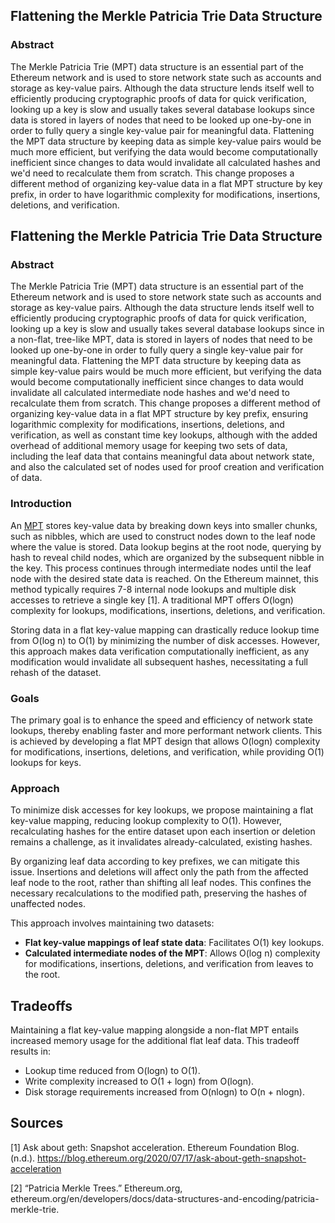 ## Flattening the Merkle Patricia Trie Data Structure ##

### Abstract ###

The Merkle Patricia Trie (MPT) data structure is an essential part of the Ethereum network and is used to store network state such as accounts and storage as key-value pairs. Although the data structure lends itself well to efficiently producing cryptographic proofs of data for quick verification, looking up a key is slow and usually takes several database lookups since data is stored in layers of nodes that need to be looked up one-by-one in order to fully query a single key-value pair for meaningful data. Flattening the MPT data structure by keeping data as simple key-value pairs would be much more efficient, but verifying the data would become computationally inefficient since changes to data would invalidate all calculated hashes and we'd need to recalculate them from scratch. This change proposes a different method of organizing key-value data in a flat MPT structure by key prefix, in order to have logarithmic complexity for modifications, insertions, deletions, and verification.

## Flattening the Merkle Patricia Trie Data Structure ##

### Abstract ###

The Merkle Patricia Trie (MPT) data structure is an essential part of the Ethereum network and is used to store network state such as accounts and storage as key-value pairs. Although the data structure lends itself well to efficiently producing cryptographic proofs of data for quick verification, looking up a key is slow and usually takes several database lookups since in a non-flat, tree-like MPT,  data is stored in layers of nodes that need to be looked up one-by-one in order to fully query a single key-value pair for meaningful data. Flattening the MPT data structure by keeping data as simple key-value pairs would be much more efficient, but verifying the data would become computationally inefficient since changes to data would invalidate all calculated intermediate node hashes and we'd need to recalculate them from scratch. This change proposes a different method of organizing key-value data in a flat MPT structure by key prefix, ensuring logarithmic complexity for modifications, insertions, deletions, and verification, as well as constant time key lookups, although with the added overhead of additional memory usage for keeping two sets of data, including the leaf data that contains meaningful data about network state, and also the calculated set of nodes used for proof creation and verification of data.

### Introduction ###

An [MPT](https://ethereum.org/en/developers/docs/data-structures-and-encoding/patricia-merkle-trie/) stores key-value data by breaking down keys into smaller chunks, such as nibbles, which are used to construct nodes down to the leaf node where the value is stored. Data lookup begins at the root node, querying by hash to reveal child nodes, which are organized by the subsequent nibble in the key. This process continues through intermediate nodes until the leaf node with the desired state data is reached. On the Ethereum mainnet, this method typically requires 7-8 internal node lookups and multiple disk accesses to retrieve a single key [1]. A traditional MPT offers O(logn) complexity for lookups, modifications, insertions, deletions, and verification.

Storing data in a flat key-value mapping can drastically reduce lookup time from O(log n) to O(1) by minimizing the number of disk accesses. However, this approach makes data verification computationally inefficient, as any modification would invalidate all subsequent hashes, necessitating a full rehash of the dataset.

### Goals ###

The primary goal is to enhance the speed and efficiency of network state lookups, thereby enabling faster and more performant network clients. This is achieved by developing a flat MPT design that allows O(logn) complexity for modifications, insertions, deletions, and verification, while providing O(1) lookups for keys.

### Approach ###

To minimize disk accesses for key lookups, we propose maintaining a flat key-value mapping, reducing lookup complexity to O(1). However, recalculating hashes for the entire dataset upon each insertion or deletion remains a challenge, as it invalidates already-calculated, existing hashes.

By organizing leaf data according to key prefixes, we can mitigate this issue. Insertions and deletions will affect only the path from the affected leaf node to the root, rather than shifting all leaf nodes. This confines the necessary recalculations to the modified path, preserving the hashes of unaffected nodes.

This approach involves maintaining two datasets:
* **Flat key-value mappings of leaf state data**: Facilitates O(1) key lookups.
* **Calculated intermediate nodes of the MPT**: Allows O(log n) complexity for modifications, insertions, deletions, and verification from leaves to the root.

## Tradeoffs

Maintaining a flat key-value mapping alongside a non-flat MPT entails increased memory usage for the additional flat leaf data. This tradeoff results in:
* Lookup time reduced from O(logn) to O(1).
* Write complexity increased to O(1 + logn) from O(logn).
* Disk storage requirements increased from O(nlogn) to O(n + nlogn).

## Sources

[1] Ask about geth: Snapshot acceleration. Ethereum Foundation Blog. (n.d.). https://blog.ethereum.org/2020/07/17/ask-about-geth-snapshot-acceleration 

[2] “Patricia Merkle Trees.” Ethereum.org, ethereum.org/en/developers/docs/data-structures-and-encoding/patricia-merkle-trie.
